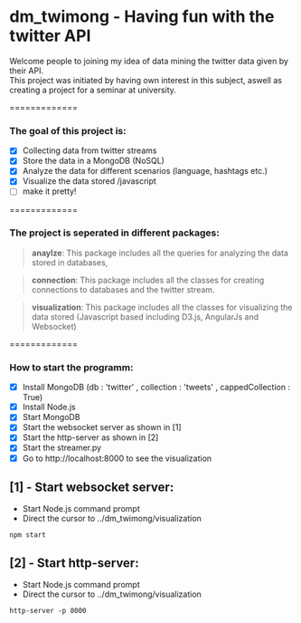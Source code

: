 # dm_twimong - Having fun with the twitter API

Welcome people to joining my idea of data mining the twitter data given by their API. <br />
This project was initiated by having own interest in this subject, aswell as creating a project for a seminar at university.

=============
### The goal of this project is:

- [x] Collecting data from twitter streams
- [x] Store the data in a MongoDB (NoSQL)
- [x] Analyze the data for different scenarios (language, hashtags etc.)
- [x] Visualize the data stored /javascript
- [ ] make it pretty!
 
=============
### The project is seperated in different packages:

> **anaylze**: This package includes all the queries for analyzing the data stored in databases,

> **connection**: This package includes all the classes for creating connections to databases and the twitter stream.

> **visualization**: This package includes all the classes for visualizing the data stored (Javascript based including D3.js, AngularJs and Websocket)

=============
### How to start the programm:

- [x] Install MongoDB (db : 'twitter' , collection : 'tweets' , cappedCollection : True)
- [x] Install Node.js
- [x] Start MongoDB
- [x] Start the websocket server as shown in [1]
- [x] Start the http-server as shown in [2]
- [x] Start the streamer.py
- [x] Go to http://localhost:8000 to see the visualization

## [1] - Start websocket server:

- Start Node.js command prompt
- Direct the cursor to ../dm_twimong/visualization
```
npm start
```


## [2] - Start http-server:

- Start Node.js command prompt
- Direct the cursor to ../dm_twimong/visualization
```
http-server -p 8000
```
